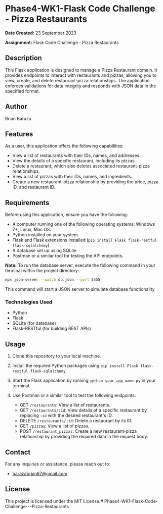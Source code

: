 # Phase4-WK1-Flask Code Challenge - Pizza Restaurants

**Date Created:** 23 September 2023

**Assignment:** Flask Code Challenge - Pizza Restaurants

## Description

This Flask application is designed to manage a Pizza Restaurant domain. It provides endpoints to interact with restaurants and pizzas, allowing you to view, create, and delete restaurant-pizza relationships. The application enforces validations for data integrity and responds with JSON data in the specified format.

## Author

Brian Baraza

## Features

As a user, this application offers the following capabilities:

- View a list of restaurants with their IDs, names, and addresses.
- View the details of a specific restaurant, including its pizzas.
- Delete a restaurant, which also deletes associated restaurant-pizza relationships.
- View a list of pizzas with their IDs, names, and ingredients.
- Create a new restaurant-pizza relationship by providing the price, pizza ID, and restaurant ID.


## Requirements

Before using this application, ensure you have the following:

- A computer running one of the following operating systems: Windows 7+, Linux, Mac OS.
- Python installed on your system.
- Flask and Flask extensions installed (`pip install Flask flask-restful flask-sqlalchemy`).
- A database set up using SQLite 
- Postman or a similar tool for testing the API endpoints.


**Note:** To run the database server, execute the following command in your terminal within the project directory:

```bash
npx json-server --watch db.json --port 5555
```

This command will start a JSON server to simulate database functionality.

### Technologies Used

- Python
- Flask
- SQLite (for database)
- Flask-RESTful (for building REST APIs)

## Usage

1. Clone this repository to your local machine.

2. Install the required Python packages using `pip install Flask flask-restful flask-sqlalchemy`.

3. Start the Flask application by running `python your_app_name.py` in your terminal.

4. Use Postman or a similar tool to test the following endpoints:

   - GET `/restaurants`: View a list of restaurants.
   - GET `/restaurants/:id`: View details of a specific restaurant by replacing `:id` with the desired restaurant's ID.
   - DELETE `/restaurants/:id`: Delete a restaurant by its ID.
   - GET `/pizzas`: View a list of pizzas.
   - POST `/restaurant_pizzas`: Create a new restaurant-pizza relationship by providing the required data in the request body.

## Contact

For any inquiries or assistance, please reach out to:

- barazabrian87@gmail.com

## License

This project is licensed under the MIT License.# Phase4-WK1-Flask-Code-Challenge---Pizza-Restaurants
